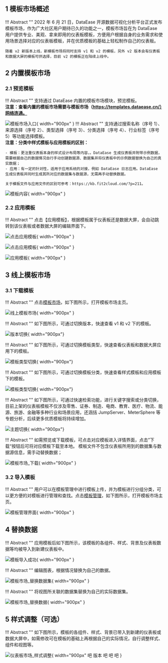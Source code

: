 ## 1 模板市场概述

!!! Abstract ""
    2022 年 6 月 21 日，DataEase 开源数据可视化分析平台正式发布模板市场，作为广大社区用户期待已久的功能之一，模板市场旨在为 DataEase 用户提供专业、美观、拿来即用的仪表板模板，方便用户根据自身的业务需求和使用场景选择对应的仪表板模板，并在优质模板的基础上轻松制作自己的仪表板。

    随着 v2 新版本上线，新模板市场将同时支持 v1 和 v2 的模板，另外 v2 版本会有仪表板和数据大屏的模板可供选择，目前 v2 的模板正在陆续上线中。

## 2 内置模板市场

### 2.1 预览模板

!!! Abstract ""
    支持通过 DataEase 内置的模板市场模块，预览模板。   
    **注意：查看内置的模板市场需要与模板市场（https://templates.dataease.cn/）网络连通。**

![模板市场入口](../img/template_market/模板市场入口.png){ width="900px" }
!!! Abstract ""
    支持通过搜索名称（序号 1）、来源选择（序号 2）、类型选择（序号 3）、分类选择（序号 4）、行业标签（序号 5）等功能选择模板。  
    **注意：分类中样式模板与应用模板的区别：**

    - 模板：更注重仪表板本身的样式设计布局等内容，。DataEase 生成仪表板并附带示例数据，需要根据自己的数据情况自行手动创建数据源、数据集并将仪表板中的示例数据替换为自己的真实数据；
    - 应用：有一定的针对性，适用于应用系统的对接，例如 DataEase 日志应用。DataEase 生成仪表板并同时生成其所对应的数据集与数据源，无需再手动替换数据。

    关于模板文件与应用文件的区别可参考：https://kb.fit2cloud.com/?p=211。

![模板内容](../img/template_market/模板内容.png){ width="900px" }


### 2.2 应用模板

!!! Abstract ""
    点击【应用模板】，根据模板属于仪表板还是数据大屏，会自动跳转到该仪表板或者数据大屏的编辑界面下。

![点击应用模板](../img/template_market/点击应用模板.png){ width="900px" }

![点击应用模板](../img/template_market/点击应用模板2.png){ width="900px" }

![应用模板](../img/template_market/应用模板.png){ width="900px" }



## 3 线上模板市场

### 3.1 下载模板

!!! Abstract ""
    点击[模板市场](https://templates-de.fit2cloud.com/)，如下图所示，打开模板市场主页。

![线上模板市场](../img/template_market/线上模板市场.png){ width="900px" }

!!! Abstract ""
    如下图所示，可通过切换版本，快速查看 v1 和 v2 下的模板。

![版本切换](../img/template_market/版本切换.gif){ width="900px"}

!!! Abstract ""
    如下图所示，可通过切换模板类型，快速查看仪表板和数据大屏应用下的模板。

![模板类型切换](../img/template_market/模板类型选择.gif){ width="900px"}

!!! Abstract ""
如下图所示，可通过切换模板分类，快速查看样式模板和应用模板下的模板。

![模板类型切换](../img/template_market/模板类型切换.gif){ width="900px"}

!!! Abstract ""
    如下图所示，可通过快速检索功能，进行关键字搜索或分类切换，目前上架的仪表板模板不仅涉及零售、证券、制造、电商、教育、医疗、物流、能源、旅游、金融等多种行业和场景应用，还涵括 JumpServer、MeterSphere 等专题分析，后续更多优质模板将持续增加。

![主题切换](../img/template_market/主题切换.gif){ width="900px"}

!!! Abstract ""
    如需预览或下载模板，可点击对应模板进入详情界面，点击”下载“按钮后可将对应模板下载至本地。 模板文件不包含仪表板所用到的数据集与数据源信息，需手动替换数据；

![模板市场_下载](../img/template_market/模板下载.png){ width="900px" }


### 3.2 导入模板

!!! Abstract ""
    用户可以在模板管理中进行模板上传，并为模板进行分组分类，可以更方便的对模板进行管理和查找。点击[模板管理](../user_manual/system_management/module.md)，如下图所示，打开模板市场主页。

![模板管理界面](../../img/system_management/模板管理界面.png){ width="900px" }

## 4 替换数据

!!! Abstract ""
    应用模板后如下图所示，该模板的各组件、样式、背景及仪表板数据等均被导入到新建仪表板中。

![模板导入成功](../../img/template_market/应用模板.png){ width="900px" }

!!! Abstract ""
    编辑图表，根据情况替换为自己的数据。

![模板市场_替换数据集](../img/template_market/模板替换数据集.png){ width="900px" }

!!! Abstract ""
    将视图所关联的数据集替换为自己的实际数据集。

![模板市场_替换数据](../img/template_market/替换数据集.png){ width="900px" }

## 5 样式调整（可选）

!!! Abstract ""
    如下图所示，模板的各组件、样式、背景已带入到新建的仪表板或数据大屏中，如需修改可在模板的基础上再根据自己的实际情况，自行调整样式、组件和视图等。

![仪表板市场_样式调整](../img/template_market/样式调整.png){ width="900px" 吧            版本    吧                                                     吧                                吧                                                                                                                                                                                                                                                                                                                                                                                                                                                                                                                                                                                                                                                                                                                                                                                                                                                                                                                             }